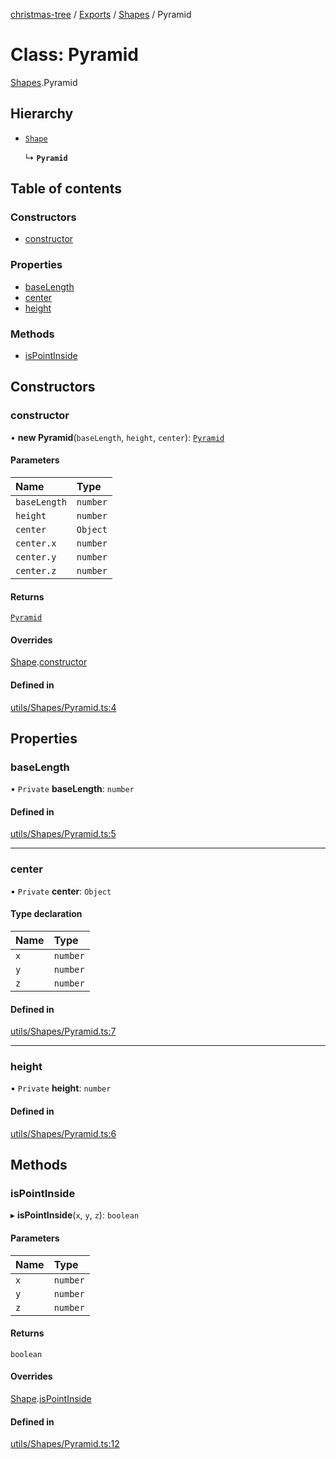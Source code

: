 [christmas-tree](../README.md) / [Exports](../modules.md) / [Shapes](../modules/Shapes.md) / Pyramid

# Class: Pyramid

[Shapes](../modules/Shapes.md).Pyramid

## Hierarchy

- [`Shape`](Shapes.Shape.md)

  ↳ **`Pyramid`**

## Table of contents

### Constructors

- [constructor](Shapes.Pyramid.md#constructor)

### Properties

- [baseLength](Shapes.Pyramid.md#baselength)
- [center](Shapes.Pyramid.md#center)
- [height](Shapes.Pyramid.md#height)

### Methods

- [isPointInside](Shapes.Pyramid.md#ispointinside)

## Constructors

### constructor

• **new Pyramid**(`baseLength`, `height`, `center`): [`Pyramid`](Shapes.Pyramid.md)

#### Parameters

| Name | Type |
| :------ | :------ |
| `baseLength` | `number` |
| `height` | `number` |
| `center` | `Object` |
| `center.x` | `number` |
| `center.y` | `number` |
| `center.z` | `number` |

#### Returns

[`Pyramid`](Shapes.Pyramid.md)

#### Overrides

[Shape](Shapes.Shape.md).[constructor](Shapes.Shape.md#constructor)

#### Defined in

[utils/Shapes/Pyramid.ts:4](https://github.com/justinfernald/christmas-tree-lights/blob/6ac5881/src/utils/Shapes/Pyramid.ts#L4)

## Properties

### baseLength

• `Private` **baseLength**: `number`

#### Defined in

[utils/Shapes/Pyramid.ts:5](https://github.com/justinfernald/christmas-tree-lights/blob/6ac5881/src/utils/Shapes/Pyramid.ts#L5)

___

### center

• `Private` **center**: `Object`

#### Type declaration

| Name | Type |
| :------ | :------ |
| `x` | `number` |
| `y` | `number` |
| `z` | `number` |

#### Defined in

[utils/Shapes/Pyramid.ts:7](https://github.com/justinfernald/christmas-tree-lights/blob/6ac5881/src/utils/Shapes/Pyramid.ts#L7)

___

### height

• `Private` **height**: `number`

#### Defined in

[utils/Shapes/Pyramid.ts:6](https://github.com/justinfernald/christmas-tree-lights/blob/6ac5881/src/utils/Shapes/Pyramid.ts#L6)

## Methods

### isPointInside

▸ **isPointInside**(`x`, `y`, `z`): `boolean`

#### Parameters

| Name | Type |
| :------ | :------ |
| `x` | `number` |
| `y` | `number` |
| `z` | `number` |

#### Returns

`boolean`

#### Overrides

[Shape](Shapes.Shape.md).[isPointInside](Shapes.Shape.md#ispointinside)

#### Defined in

[utils/Shapes/Pyramid.ts:12](https://github.com/justinfernald/christmas-tree-lights/blob/6ac5881/src/utils/Shapes/Pyramid.ts#L12)
